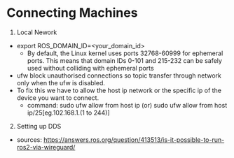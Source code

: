 # Connecting Machines

1) Local Nework
* export ROS_DOMAIN_ID=<your_domain_id>
  * By default, the Linux kernel uses ports 32768-60999 for ephemeral ports. This means that domain IDs 0-101 and 215-232 can be safely used without colliding with ephemeral ports
* ufw block unauthorised connections so topic transfer through network only when the ufw is disabled.
* To fix this we have to allow the host ip network or the specific ip of the device you want to connect.
  * command: sudo ufw allow from host ip (or) sudo ufw allow from host ip/25[eg.102.168.1.(1 to 244)]
2) Setting up DDS
* sources: https://answers.ros.org/question/413513/is-it-possible-to-run-ros2-via-wireguard/
